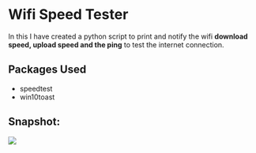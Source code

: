 # Wifi Speed Tester
In this I have created a python script to print and notify the wifi **download speed, upload speed and the ping** to test the internet connection.

## Packages Used
- speedtest
- win10toast

## Snapshot:
![](https://snipboard.io/0BLA5V.jpg)
